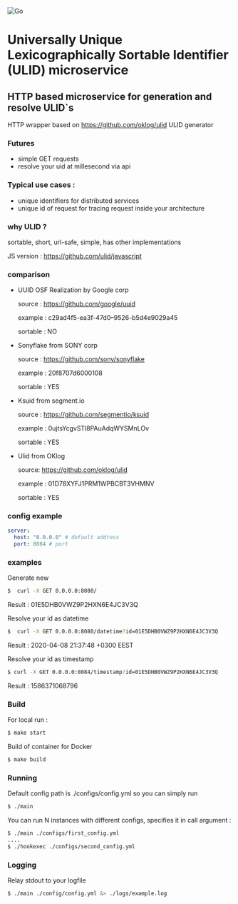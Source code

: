 ![Go](https://github.com/ut8ia/hookexec/workflows/Go/badge.svg?branch=master)
# Universally Unique Lexicographically Sortable Identifier (ULID) microservice 
## HTTP based microservice for generation and resolve ULID`s 

HTTP wrapper based on https://github.com/oklog/ulid ULID generator 


### Futures
- simple GET requests
- resolve your uid at millesecond via api 

### Typical use cases : 
- unique identifiers for distributed services
- unique id of request for tracing request inside your architecture

### why ULID ?
sortable, short, url-safe, simple, has other implementations

JS version : https://github.com/ulid/javascript

### comparison
 - UUID OSF Realization by Google corp
  
    source : https://github.com/google/uuid
  
    example : c29ad4f5-ea3f-47d0–9526-b5d4e9029a45
  
    sortable : NO
    
 -  Sonyflake from SONY corp
  
    source : https://github.com/sony/sonyflake
  
    example : 20f8707d6000108
  
    sortable : YES
  
 -  Ksuid from segment.io
   
    source : https://github.com/segmentio/ksuid
   
    example : 0ujtsYcgvSTl8PAuAdqWYSMnLOv
   
    sortable : YES
   
 -  Ulid from OKlog
  
    source: https://github.com/oklog/ulid
  
    example : 01D78XYFJ1PRM1WPBCBT3VHMNV
  
    sortable : YES

### config example
```yaml
server:
  host: "0.0.0.0" # default address
  port: 8084 # port 
```

### examples
Generate new 
```bash
$  curl -X GET 0.0.0.0:8080/ 
```
Result : 01E5DHB0VWZ9P2HXN6E4JC3V3Q

Resolve your id as datetime
```bash
$  curl -X GET 0.0.0.0:8080/datetime?id=01E5DHB0VWZ9P2HXN6E4JC3V3Q 
```
Result : 2020-04-08 21:37:48 +0300 EEST

Resolve your id as timestamp
```bash
$ curl -X GET 0.0.0.0:8084/timestamp?id=01E5DHB0VWZ9P2HXN6E4JC3V3Q
```
Result : 1586371068796

### Build
For local run : 
```bash
$ make start
```
Build of container for Docker 
```bash
$ make build
```

### Running
Default config path is ./configs/config.yml so you can simply run
```bash
$ ./main
```
You can run N instances with different configs, specifies it in call argument :
```bash
$ ./main ./configs/first_config.yml 
....
$ ./hookexec ./configs/second_config.yml 
```

### Logging
Relay stdout to your logfile 
```bash
$ ./main ./config/config.yml &> ./logs/example.log
```
